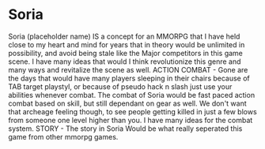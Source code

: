# Soria
Soria (placeholder name) IS a concept for an MMORPG that I have held close to my heart and mind for years that in theory would be unlimited in possibility, and avoid being stale like the Major competitors in this game scene. I have many ideas that would I think revolutionize this genre and many ways and revitalize the scene as well.
ACTION COMBAT - Gone are the days that would have many players sleeping in their chairs because of TAB target playstyl, or because of pseudo hack n slash just use your abilities whenever combat. The combat of Soria would be fast paced action combat based on skill, but still dependant on gear as well. We don't want that archeage feeling though, to see people getting killed in just a few blows from someone one level higher than you. I have many ideas for the combat system.
STORY - The story in Soria Would be what really seperated this game from other mmorpg games.
